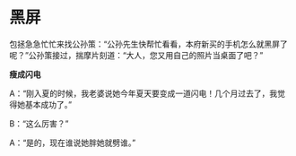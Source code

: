 # 黑屏

包拯急急忙忙来找公孙策：“公孙先生快帮忙看看，本府新买的手机怎么就黑屏了呢？”公孙策接过，揣摩片刻道：“大人，您又用自己的照片当桌面了吧？” 

**瘦成闪电**

A：“刚入夏的时候，我老婆说她今年夏天要变成一道闪电！几个月过去了，我觉得她基本成功了。” 

B：“这么厉害？” 

A：“是的，现在谁说她胖她就劈谁。”